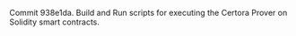 Commit 938e1da.                    Build and Run scripts for executing the Certora Prover on Solidity smart contracts.